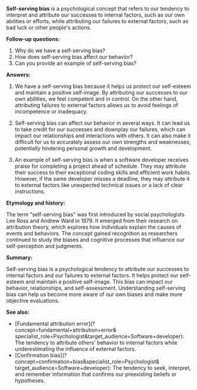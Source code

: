 **Self-serving bias** is a psychological concept that refers to our tendency to
interpret and attribute our successes to internal factors, such as our own
abilities or efforts, while attributing our failures to external factors, such
as bad luck or other people's actions.

**Follow-up questions:**

1. Why do we have a self-serving bias?
2. How does self-serving bias affect our behavior?
3. Can you provide an example of self-serving bias?

**Answers:**

1. We have a self-serving bias because it helps us protect our self-esteem and
   maintain a positive self-image. By attributing our successes to our own
   abilities, we feel competent and in control. On the other hand, attributing
   failures to external factors allows us to avoid feelings of incompetence or
   inadequacy.

2. Self-serving bias can affect our behavior in several ways. It can lead us to
   take credit for our successes and downplay our failures, which can impact
   our relationships and interactions with others. It can also make it
   difficult for us to accurately assess our own strengths and weaknesses,
   potentially hindering personal growth and development.

3. An example of self-serving bias is when a software developer receives praise
   for completing a project ahead of schedule. They may attribute their success
   to their exceptional coding skills and efficient work habits. However, if
   the same developer misses a deadline, they may attribute it to external
   factors like unexpected technical issues or a lack of clear instructions.

**Etymology and history:**

The term "self-serving bias" was first introduced by social psychologists
Lee Ross and Andrew Ward in 1979. It emerged from their research on
attribution theory, which explores how individuals explain the causes of
events and behaviors. The concept gained recognition as researchers continued
to study the biases and cognitive processes that influence our self-perception
and judgments.

**Summary:**

Self-serving bias is a psychological tendency to attribute our successes to
internal factors and our failures to external factors. It helps protect our
self-esteem and maintain a positive self-image. This bias can impact our
behavior, relationships, and self-assessment. Understanding self-serving bias
can help us become more aware of our own biases and make more objective
evaluations.

**See also:**

- [Fundamental attribution error](?concept=fundamental+attribution+error&
  specialist_role=Psychologist&target_audience=Software+developer): The
  tendency to attribute others' behavior to internal factors while
  underestimating the influence of external factors.
- [Confirmation bias](?concept=confirmation+bias&specialist_role=Psychologist&
  target_audience=Software+developer): The tendency to seek, interpret, and
  remember information that confirms our preexisting beliefs or hypotheses.
